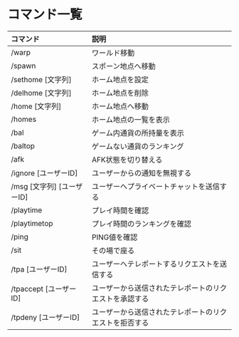 # コマンド一覧
| コマンド                   | 説明                                                   |
| :------------------------- | :----------------------------------------------------- |
| /warp                      | ワールド移動                                           |
| /spawn                     | スポーン地点へ移動                                     |
| /sethome [文字列]          | ホーム地点を設定                                       |
| /delhome [文字列]          | ホーム地点を削除                                       |
| /home [文字列]             | ホーム地点へ移動                                       |
| /homes                     | ホーム地点の一覧を表示                                 |
| /bal                       | ゲーム内通貨の所持量を表示                             |
| /baltop                    | ゲームない通貨のランキング                             |
| /afk                       | AFK状態を切り替える                                    |
| /ignore [ユーザーID]       | ユーザーからの通知を無視する                           |
| /msg [文字列] [ユーザーID] | ユーザーへプライベートチャットを送信する               |
| /playtime                  | プレイ時間を確認                                       |
| /playtimetop               | プレイ時間のランキングを確認                           |
| /ping                      | PING値を確認                                           |
| /sit                       | その場で座る                                           |
| /tpa [ユーザーID]          | ユーザーへテレポートするリクエストを送信する           |
| /tpaccept [ユーザーID]     | ユーザーから送信されたテレポートのリクエストを承認する |
| /tpdeny [ユーザーID]       | ユーザーから送信されたテレポートのリクエストを拒否する |